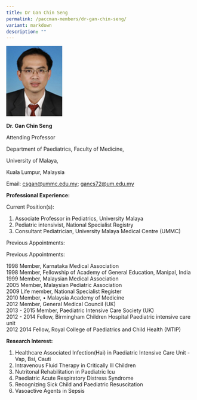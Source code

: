 ```yaml
---
title: Dr Gan Chin Seng
permalink: /paccman-members/dr-gan-chin-seng/
variant: markdown
description: ""
---
```

<img src="/images/PACCMAN%20Pediatric%20Acute/Members/Dr_Gan_Chin_Seng.jpg" style="width:150px">

**Dr. Gan Chin Seng**

Attending Professor

Department of Paediatrics, Faculty of Medicine,&nbsp;

University of Malaya,

Kuala Lumpur, Malaysia

Email:&nbsp;[csgan@ummc.edu.my](mailto:csgan@ummc.edu.my);&nbsp;[gancs72@um.edu.my](mailto:gancs72@um.edu.my)  

**Professional Experience:**

Current Position(s):

1.  Associate Professor in Pediatrics, University Malaya
2.  Pediatric intensivist, National Specialist Registry
3.  Consultant Pediatrician, University Malaya Medical Centre (UMMC)

Previous Appointments:

Previous Appointments:

1998	Member, Karnataka Medical Association<br>
1998	Member, Fellowship of Academy of General Education, Manipal, India<br>
1999	Member, Malaysian Medical Association<br>
2005	Member, Malaysian Pediatric Association<br>
2009	Life member, National Specialist Register<br>
2010	Member, • Malaysia Academy of Medicine<br>
2012	Member, General Medical Council (UK)<br>
2013 - 2015	Member, Paediatric Intensive Care Society (UK)<br>
2012 - 2014	Fellow, Birmingham Children Hospital Paediatric intensive care unit<br>
2012 2014	Fellow, Royal College of Paediatrics and Child Health (MTIP)

**Research Interest:**

1.  Healthcare Associated Infection(Hai) in Paediatric Intensive Care Unit - Vap, Bsi, Cauti
2.  Intravenous Fluid Therapy in Critically Ill Children
3.  Nutritonal Rehabilitation in Paediatric Icu
4.  Paediatric Acute Respiratory Distress Syndrome
5.  Recognizing Sick Child and Paediatric Resuscitation
6.  Vasoactive Agents in Sepsis
